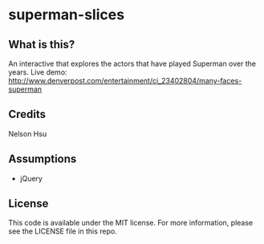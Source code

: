 superman-slices
===============

What is this?
-------------

An interactive that explores the actors that have played Superman over the years.
Live demo: http://www.denverpost.com/entertainment/ci_23402804/many-faces-superman


Credits
---------

Nelson Hsu

Assumptions
-----------

* jQuery


License
----------

This code is available under the MIT license. For more information, please see the LICENSE file in this repo.
